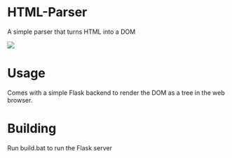 # HTML-Parser
A simple parser that turns HTML into a DOM

![](https://i.imgur.com/ONTTHiQ.gif)

# Usage
Comes with a simple Flask backend to render the DOM as a tree in the web browser.

# Building
Run build.bat to run the Flask server
